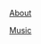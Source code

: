 [About](https://michaelleewilliams.github.io/aboutme.html)

[Music](https://michaelleewilliams.github.io/music.html)

